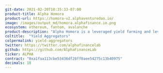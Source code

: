 ```yaml
---
git-date: 2021-02-20T10:35:33-07:00
product-title: Alpha Homora
product-url: https://homora-v2.alphaventuredao.io/
image: /images/output_md/homora.alphafinance.io.png
ecosystem: ethereum, fantom, avalanche
product-description: "Alpha Homora is a leveraged yield farming and leveraged liquidity providing protocol. [Alpha Homora - Leveraged Yield Farming](/alpha-homora)"
coltitle:  "Yield Aggregators"
colpermalink: yield-aggregators
twitter: https://twitter.com/alphafinancelab
github: https://github.com/AlphaFinanceLab
ticker: ALPHA
contract: "0xa1faa113cbe53436df28ff0aee54275c13b40975"
decimals: 18
---
```

